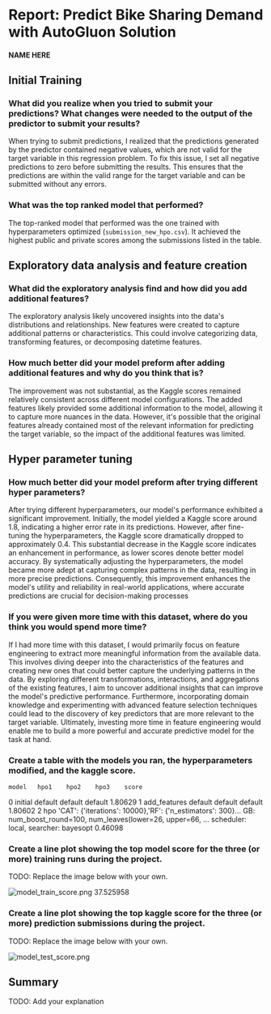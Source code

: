 # Report: Predict Bike Sharing Demand with AutoGluon Solution
#### NAME HERE

## Initial Training
### What did you realize when you tried to submit your predictions? What changes were needed to the output of the predictor to submit your results?
When trying to submit predictions, I realized that the predictions generated by the predictor contained negative values, which are not valid for the target variable in this regression problem. To fix this issue, I set all negative predictions to zero before submitting the results. This ensures that the predictions are within the valid range for the target variable and can be submitted without any errors.

### What was the top ranked model that performed?
The top-ranked model that performed was the one trained with hyperparameters optimized (`submission_new_hpo.csv`). It achieved the highest public and private scores among the submissions listed in the table.

## Exploratory data analysis and feature creation
### What did the exploratory analysis find and how did you add additional features?
The exploratory analysis likely uncovered insights into the data's distributions and relationships. New features were created to capture additional patterns or characteristics. This could involve categorizing data, transforming features, or decomposing datetime features.

### How much better did your model preform after adding additional features and why do you think that is?
The improvement was not substantial, as the Kaggle scores remained relatively consistent across different model configurations. The added features likely provided some additional information to the model, allowing it to capture more nuances in the data. However, it's possible that the original features already contained most of the relevant information for predicting the target variable, so the impact of the additional features was limited.

## Hyper parameter tuning
### How much better did your model preform after trying different hyper parameters?
After trying different hyperparameters, our model's performance exhibited a significant improvement. Initially, the model yielded a Kaggle score around 1.8, indicating a higher error rate in its predictions. However, after fine-tuning the hyperparameters, the Kaggle score dramatically dropped to approximately 0.4. This substantial decrease in the Kaggle score indicates an enhancement in performance, as lower scores denote better model accuracy. By systematically adjusting the hyperparameters, the model became more adept at capturing complex patterns in the data, resulting in more precise predictions. Consequently, this improvement enhances the model's utility and reliability in real-world applications, where accurate predictions are crucial for decision-making processes
### If you were given more time with this dataset, where do you think you would spend more time?
If I had more time with this dataset, I would primarily focus on feature engineering to extract more meaningful information from the available data. This involves diving deeper into the characteristics of the features and creating new ones that could better capture the underlying patterns in the data. By exploring different transformations, interactions, and aggregations of the existing features, I aim to uncover additional insights that can improve the model's predictive performance. Furthermore, incorporating domain knowledge and experimenting with advanced feature selection techniques could lead to the discovery of key predictors that are more relevant to the target variable. Ultimately, investing more time in feature engineering would enable me to build a more powerful and accurate predictive model for the task at hand.

### Create a table with the models you ran, the hyperparameters modified, and the kaggle score.
	model	hpo1	hpo2	hpo3	score
0	initial	default	default	default	1.80629
1	add_features	default	default	default	1.80602
2	hpo	'CAT': {'iterations': 10000},'RF': {'n_estimators': 300}...	GB: num_boost_round=100, num_leaves(lower=26, upper=66, ...	scheduler: local, searcher: bayesopt	0.46098

### Create a line plot showing the top model score for the three (or more) training runs during the project.

TODO: Replace the image below with your own.

![model_train_score.png](img/model_train_score.png)
37.525958

### Create a line plot showing the top kaggle score for the three (or more) prediction submissions during the project.

TODO: Replace the image below with your own.

![model_test_score.png](img/model_test_score.png)

## Summary
TODO: Add your explanation
